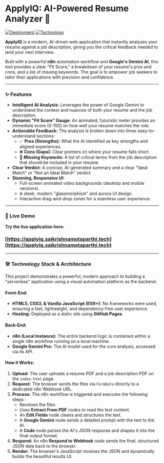 # ApplyIQ: AI-Powered Resume Analyzer 🚀

[![Deployment](https://img.shields.io/badge/Live%20Demo-ApplyIQ.saikrishnamotaparthi.tech-brightgreen?style=for-the-badge&logo=vercel)](https://applyiq.saikrishnamotaparthi.tech)
[![Technology](https://img.shields.io/badge/Tech%20Stack-n8n%20%7C%20Gemini%20AI%20%7C%20JS-blueviolet?style=for-the-badge)](https://n8n.io/)

**ApplyIQ** is a modern, AI-driven web application that instantly analyzes your resume against a job description, giving you the critical feedback needed to land your next interview.

Built with a powerful **n8n** automation workflow and **Google's Gemini AI**, this tool provides a clear "Fit Score," a breakdown of your resume's pros and cons, and a list of missing keywords. The goal is to empower job seekers to tailor their applications with precision and confidence.

---

### ✨ Features

* **Intelligent AI Analysis:** Leverages the power of Google Gemini to understand the context and nuances of both your resume and the job description.  
* **Dynamic "Fit Score" Gauge:** An animated, futuristic meter provides an immediate score (0-100) on how well your resume matches the role.  
* **Actionable Feedback:** The analysis is broken down into three easy-to-understand sections:  
  * ✅ **Pros (Strengths):** What the AI identified as key strengths and aligned experiences.  
  * ❌ **Cons (Gaps):** Clear pointers on where your resume falls short.  
  * 🔑 **Missing Keywords:** A list of critical terms from the job description that should be included in your resume.  
* **Clear Verdict:** A concise, AI-generated summary and a clear "Ideal Match" or "Not an Ideal Match" verdict.  
* **Stunning, Responsive UI:**  
  * Full-screen animated video backgrounds (desktop and mobile versions).  
  * A sleek, modern "glassmorphism" and aurora UI design.  
  * Interactive drag-and-drop zones for a seamless user experience.  

---

### 🎥 Live Demo

**Try the live application here:**  
### [https://applyiq.saikrishnamotaparthi.tech](https://applyiq.saikrishnamotaparthi.tech)

---

### 🛠️ Technology Stack & Architecture

This project demonstrates a powerful, modern approach to building a "serverless" application using a visual automation platform as the backend.

#### **Front-End:**
* **HTML5, CSS3, & Vanilla JavaScript (ES6+):** No frameworks were used, ensuring a fast, lightweight, and dependency-free user experience.  
* **Hosting:** Deployed as a static site using **GitHub Pages**.  

#### **Back-End:**
* **n8n (Local Instance):** The entire backend logic is contained within a single n8n workflow running on a local machine.  
* **Google Gemini Pro:** The AI model used for the core analysis, accessed via its API.  

#### **How it Works:**
1. **Upload:** The user uploads a resume PDF and a job description PDF on the `index.html` page.  
2. **Request:** The browser sends the files via `FormData` directly to a dedicated n8n Webhook URL.  
3. **Process:** The n8n workflow is triggered and executes the following steps:  
   * Receives the files.  
   * Uses **Extract From PDF** nodes to read the text content.  
   * An **Edit Fields** node cleans and structures the text.  
   * A **Google Gemini** node sends a detailed prompt with the text to the AI.  
   * A **Code** node parses the AI's JSON response and shapes it into the final output format.  
4. **Respond:** An n8n **Respond to Webhook** node sends the final, structured JSON data back to the browser.  
5. **Render:** The browser's JavaScript receives the JSON and dynamically builds the beautiful results UI.  
